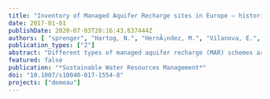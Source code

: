 ```yaml
---
title: "Inventory of Managed Aquifer Recharge sites in Europe – historical development, current situation and perspectives"
date: 2017-01-01
publishDate: 2020-07-03T20:16:43.637444Z
authors: [ "sprenger", "Hartog, N.", "HernÃ¡ndez, M.", "Vilanova, E.", "GrÃ¼tzmacher, G.", "Scheibler, F.", "Hannappel, S." ]
publication_types: ["2"]
abstract: "Different types of managed aquifer recharge (MAR) schemes are widely distributed and applied on various scales and for various purposes in the European countries, but a systematic categorization and compilation of data has been missing up to now. The European MAR catalogue presented herein contains various key parameters collected from the available literature. The catalogue includes 224 currently active MAR sites found in 23 European countries. Large quantities of drinking water are produced by MAR sites in Hungary, Slovakia, the Netherlands, Germany, Finland, Poland, Switzerland and France. This inventory highlights that, for over a century, MAR has played an important role in the development of European water supply and contributes to drinking-water production substantially. This development has occurred autonomously, with “trial-and-error” within the full range of climatically and hydrogeologically diverse conditions of the European countries. For the future, MAR has the potential to facilitate optimal (re)use and storage of available water resources and to take advantage of the natural purification and low energy requirements during MAR operations. Particularly with respect to the re-use of wastewater treatment-plant effluent and stormwater, which is currently underdeveloped, the use of MAR can support the public acceptance of such water-resource efficient schemes. Particularly for the highly productive and urbanized coastal zones, where the pressure on freshwater supplies increases by growing water demand, salinization and increased agricultural needs for food production (such as along the Mediterranean and North Sea coasts), MAR is expected to be increasingly relied on in Europe."
featured: false
publication: "*Sustainable Water Resources Management*"
doi: "10.1007/s10040-017-1554-8"
projects: ["demeau"]
---
```


